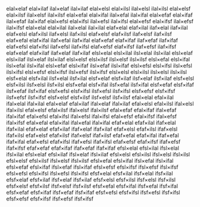 elal×elaf
elal×ilaf
ilal×elaf
ilal×ilaf
elal×elsl
elal×ilsl
ilal×elsl
ilal×ilsl
elal×elsf
elal×ilsf
ilal×elsf
ilal×ilsf
elal×efal
elal×ifal
ilal×efal
ilal×ifal
elal×efaf
elal×ifaf
ilal×efaf
ilal×ifaf
elal×efsl
elal×ifsl
ilal×efsl
ilal×ifsl
elal×efsf
elal×ifsf
ilal×efsf
ilal×ifsf
elal×elal
elal×ilal
ilal×elal
ilal×ilal
elaf×elal
elaf×ilal
ilaf×elal
ilaf×ilal
elaf×elsl
elaf×ilsl
ilaf×elsl
ilaf×ilsl
elaf×elsf
elaf×ilsf
ilaf×elsf
ilaf×ilsf
elaf×efal
elaf×ifal
ilaf×efal
ilaf×ifal
elaf×efaf
elaf×ifaf
ilaf×efaf
ilaf×ifaf
elaf×efsl
elaf×ifsl
ilaf×efsl
ilaf×ifsl
elaf×efsf
elaf×ifsf
ilaf×efsf
ilaf×ifsf
elaf×elaf
elaf×ilaf
ilaf×elaf
ilaf×ilaf
elsl×elal
elsl×ilal
ilsl×elal
ilsl×ilal
elsl×elaf
elsl×ilaf
ilsl×elaf
ilsl×ilaf
elsl×elsf
elsl×ilsf
ilsl×elsf
ilsl×ilsf
elsl×efal
elsl×ifal
ilsl×efal
ilsl×ifal
elsl×efaf
elsl×ifaf
ilsl×efaf
ilsl×ifaf
elsl×efsl
elsl×ifsl
ilsl×efsl
ilsl×ifsl
elsl×efsf
elsl×ifsf
ilsl×efsf
ilsl×ifsf
elsl×elsl
elsl×ilsl
ilsl×elsl
ilsl×ilsl
elsf×elal
elsf×ilal
ilsf×elal
ilsf×ilal
elsf×elaf
elsf×ilaf
ilsf×elaf
ilsf×ilaf
elsf×elsl
elsf×ilsl
ilsf×elsl
ilsf×ilsl
elsf×efal
elsf×ifal
ilsf×efal
ilsf×ifal
elsf×efaf
elsf×ifaf
ilsf×efaf
ilsf×ifaf
elsf×efsl
elsf×ifsl
ilsf×efsl
ilsf×ifsl
elsf×efsf
elsf×ifsf
ilsf×efsf
ilsf×ifsf
elsf×elsf
elsf×ilsf
ilsf×elsf
ilsf×ilsf
efal×elal
efal×ilal
ifal×elal
ifal×ilal
efal×elaf
efal×ilaf
ifal×elaf
ifal×ilaf
efal×elsl
efal×ilsl
ifal×elsl
ifal×ilsl
efal×elsf
efal×ilsf
ifal×elsf
ifal×ilsf
efal×efaf
efal×ifaf
ifal×efaf
ifal×ifaf
efal×efsl
efal×ifsl
ifal×efsl
ifal×ifsl
efal×efsf
efal×ifsf
ifal×efsf
ifal×ifsf
efal×efal
efal×ifal
ifal×efal
ifal×ifal
efaf×elal
efaf×ilal
ifaf×elal
ifaf×ilal
efaf×elaf
efaf×ilaf
ifaf×elaf
ifaf×ilaf
efaf×elsl
efaf×ilsl
ifaf×elsl
ifaf×ilsl
efaf×elsf
efaf×ilsf
ifaf×elsf
ifaf×ilsf
efaf×efal
efaf×ifal
ifaf×efal
ifaf×ifal
efaf×efsl
efaf×ifsl
ifaf×efsl
ifaf×ifsl
efaf×efsf
efaf×ifsf
ifaf×efsf
ifaf×ifsf
efaf×efaf
efaf×ifaf
ifaf×efaf
ifaf×ifaf
efsl×elal
efsl×ilal
ifsl×elal
ifsl×ilal
efsl×elaf
efsl×ilaf
ifsl×elaf
ifsl×ilaf
efsl×elsl
efsl×ilsl
ifsl×elsl
ifsl×ilsl
efsl×elsf
efsl×ilsf
ifsl×elsf
ifsl×ilsf
efsl×efal
efsl×ifal
ifsl×efal
ifsl×ifal
efsl×efaf
efsl×ifaf
ifsl×efaf
ifsl×ifaf
efsl×efsf
efsl×ifsf
ifsl×efsf
ifsl×ifsf
efsl×efsl
efsl×ifsl
ifsl×efsl
ifsl×ifsl
efsf×elal
efsf×ilal
ifsf×elal
ifsf×ilal
efsf×elaf
efsf×ilaf
ifsf×elaf
ifsf×ilaf
efsf×elsl
efsf×ilsl
ifsf×elsl
ifsf×ilsl
efsf×elsf
efsf×ilsf
ifsf×elsf
ifsf×ilsf
efsf×efal
efsf×ifal
ifsf×efal
ifsf×ifal
efsf×efaf
efsf×ifaf
ifsf×efaf
ifsf×ifaf
efsf×efsl
efsf×ifsl
ifsf×efsl
ifsf×ifsl
efsf×efsf
efsf×ifsf
ifsf×efsf
ifsf×ifsf
